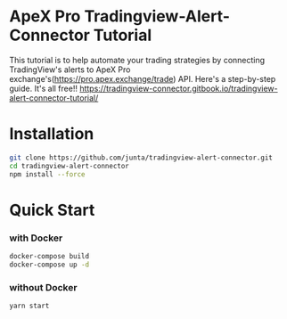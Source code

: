 # ApeX Pro Tradingview-Alert-Connector Tutorial

This tutorial is to help automate your trading strategies by connecting TradingView's alerts to ApeX Pro exchange's(https://pro.apex.exchange/trade) API. 
Here's a step-by-step guide. It's all free!!
https://tradingview-connector.gitbook.io/tradingview-alert-connector-tutorial/

# Installation

```bash
git clone https://github.com/junta/tradingview-alert-connector.git
cd tradingview-alert-connector
npm install --force
```

# Quick Start

### with Docker

```bash
docker-compose build
docker-compose up -d
```

### without Docker

```bash
yarn start
```
